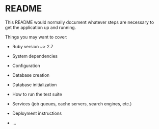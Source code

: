 # README

This README would normally document whatever steps are necessary to get the
application up and running.

Things you may want to cover:

* Ruby version ~> 2.7

* System dependencies

* Configuration

* Database creation

* Database initialization

* How to run the test suite

* Services (job queues, cache servers, search engines, etc.)

* Deployment instructions

* ...

